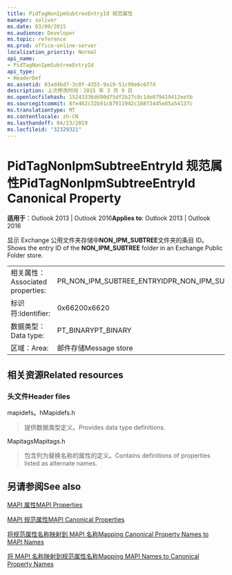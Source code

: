 ```yaml
---
title: PidTagNonIpmSubtreeEntryId 规范属性
manager: soliver
ms.date: 03/09/2015
ms.audience: Developer
ms.topic: reference
ms.prod: office-online-server
localization_priority: Normal
api_name:
- PidTagNonIpmSubtreeEntryId
api_type:
- HeaderDef
ms.assetid: 03ad4bd7-3c0f-4355-9a19-51c99e6c6f7d
description: 上次修改时间：2015 年 3 月 9 日
ms.openlocfilehash: 15243336dd90d75df2b27c8c1de079419412ee5b
ms.sourcegitcommit: 8fe462c32b91c87911942c188f3445e85a54137c
ms.translationtype: MT
ms.contentlocale: zh-CN
ms.lasthandoff: 04/23/2019
ms.locfileid: "32329321"
---
```

# <a name="pidtagnonipmsubtreeentryid-canonical-property"></a><span data-ttu-id="8e0b9-103">PidTagNonIpmSubtreeEntryId 规范属性</span><span class="sxs-lookup"><span data-stu-id="8e0b9-103">PidTagNonIpmSubtreeEntryId Canonical Property</span></span>

  
  
<span data-ttu-id="8e0b9-104">**适用于**：Outlook 2013 | Outlook 2016</span><span class="sxs-lookup"><span data-stu-id="8e0b9-104">**Applies to**: Outlook 2013 | Outlook 2016</span></span> 
  
<span data-ttu-id="8e0b9-105">显示 Exchange 公用文件夹存储中**NON_IPM_SUBTREE**文件夹的条目 ID。</span><span class="sxs-lookup"><span data-stu-id="8e0b9-105">Shows the entry ID of the **NON_IPM_SUBTREE** folder in an Exchange Public Folder store.</span></span> 
  
|||
|:-----|:-----|
|<span data-ttu-id="8e0b9-106">相关属性：</span><span class="sxs-lookup"><span data-stu-id="8e0b9-106">Associated properties:</span></span>  <br/> |<span data-ttu-id="8e0b9-107">PR_NON_IPM_SUBTREE_ENTRYID</span><span class="sxs-lookup"><span data-stu-id="8e0b9-107">PR_NON_IPM_SUBTREE_ENTRYID</span></span>  <br/> |
|<span data-ttu-id="8e0b9-108">标识符:</span><span class="sxs-lookup"><span data-stu-id="8e0b9-108">Identifier:</span></span>  <br/> |<span data-ttu-id="8e0b9-109">0x6620</span><span class="sxs-lookup"><span data-stu-id="8e0b9-109">0x6620</span></span>  <br/> |
|<span data-ttu-id="8e0b9-110">数据类型：</span><span class="sxs-lookup"><span data-stu-id="8e0b9-110">Data type:</span></span>  <br/> |<span data-ttu-id="8e0b9-111">PT_BINARY</span><span class="sxs-lookup"><span data-stu-id="8e0b9-111">PT_BINARY</span></span>  <br/> |
|<span data-ttu-id="8e0b9-112">区域：</span><span class="sxs-lookup"><span data-stu-id="8e0b9-112">Area:</span></span>  <br/> |<span data-ttu-id="8e0b9-113">邮件存储</span><span class="sxs-lookup"><span data-stu-id="8e0b9-113">Message store</span></span>  <br/> |
   
## <a name="related-resources"></a><span data-ttu-id="8e0b9-114">相关资源</span><span class="sxs-lookup"><span data-stu-id="8e0b9-114">Related resources</span></span>

### <a name="header-files"></a><span data-ttu-id="8e0b9-115">头文件</span><span class="sxs-lookup"><span data-stu-id="8e0b9-115">Header files</span></span>

<span data-ttu-id="8e0b9-116">mapidefs。h</span><span class="sxs-lookup"><span data-stu-id="8e0b9-116">Mapidefs.h</span></span>
  
> <span data-ttu-id="8e0b9-117">提供数据类型定义。</span><span class="sxs-lookup"><span data-stu-id="8e0b9-117">Provides data type definitions.</span></span>
    
<span data-ttu-id="8e0b9-118">Mapitags</span><span class="sxs-lookup"><span data-stu-id="8e0b9-118">Mapitags.h</span></span>
  
> <span data-ttu-id="8e0b9-119">包含列为替换名称的属性的定义。</span><span class="sxs-lookup"><span data-stu-id="8e0b9-119">Contains definitions of properties listed as alternate names.</span></span>
    
## <a name="see-also"></a><span data-ttu-id="8e0b9-120">另请参阅</span><span class="sxs-lookup"><span data-stu-id="8e0b9-120">See also</span></span>



[<span data-ttu-id="8e0b9-121">MAPI 属性</span><span class="sxs-lookup"><span data-stu-id="8e0b9-121">MAPI Properties</span></span>](mapi-properties.md)
  
[<span data-ttu-id="8e0b9-122">MAPI 规范属性</span><span class="sxs-lookup"><span data-stu-id="8e0b9-122">MAPI Canonical Properties</span></span>](mapi-canonical-properties.md)
  
[<span data-ttu-id="8e0b9-123">将规范属性名称映射到 MAPI 名称</span><span class="sxs-lookup"><span data-stu-id="8e0b9-123">Mapping Canonical Property Names to MAPI Names</span></span>](mapping-canonical-property-names-to-mapi-names.md)
  
[<span data-ttu-id="8e0b9-124">将 MAPI 名称映射到规范属性名称</span><span class="sxs-lookup"><span data-stu-id="8e0b9-124">Mapping MAPI Names to Canonical Property Names</span></span>](mapping-mapi-names-to-canonical-property-names.md)

